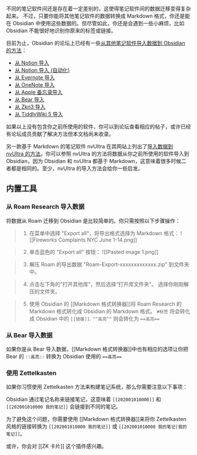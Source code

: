 不同的笔记软件间还是存在着一定差别的，这使得笔记软件间的数据迁移变得复杂起来。
不过，只要你能将其他笔记软件的数据转换成 Markdown 格式，你还是能在 Obsidian 中使用这些数据的。但尽管如此，你还是会遇到一些小麻烦，比如 Obsidian 不能很好地识别你原来的标签或链接。

目前为止，Obsidian 的论坛上已经有一些[从其他笔记软件导入数据到 Obsidian 的方法](https://forum.obsidian.md/t/meta-post-migration-workflows/768)：

- [从 Notion 导入](https://forum.obsidian.md/t/import-from-notion/636)
- [从 Notion 导入 (自动化)](https://forum.obsidian.md/t/notion-2-obsidian-migration-instructions/2728)
- [从 Evernote 导入](https://forum.obsidian.md/t/import-from-evernote/108)
- [从 OneNote 导入](https://forum.obsidian.md/t/new-tool-for-migration-from-onenote-updated-and-improved-version/3055)
- [从 Apple 备忘录导入](https://forum.obsidian.md/t/migrate-from-apple-notes-to-obsidian/732)
- [从 Bear 导入](https://forum.obsidian.md/t/import-from-bear-app/2284)
- [从 Zkn3 导入](https://forum.obsidian.md/t/migrating-from-zkn3-to-obsidian-without-losing-your-tags-and-internal-links-documentation/7457)
- [从 TiddlyWiki 5 导入](https://forum.obsidian.md/t/migrate-from-tiddlywiki-5-to-obsidian/731)

如果以上没有包含你之前所使用的软件，你可以到论坛查看相应的帖子，或许已经有论坛成员贡献了解决方法但本文档尚未收录。

另一款基于 Markdown 的笔记软件 nvUltra 在其网站上列出了[导入数据到 nvUltra 的方法](https://nvultra.com/help/importing)。你可以参照 nvUltra 的方法将数据从你之前所使用的软件导入到 Obsidian，因为 Obsidian 和 nvUltra 都基于 Markdown，这意味着很多时候二者都是相同的。至少，nvUltra 的导入方法会给你一些启发。

## 内置工具

### 从 Roam Research 导入数据

将数据从 Roam 迁移到 Obsidian 是比较简单的。你只需按照以下步骤操作：

> 1. 在菜单中选择 "Export all"，将导出格式选择为 Markdown 格式：
> ![[Fireworks Complaints NYC June 1-14.png]]

> 2. 单击蓝色的 "Export all" 按钮：
> ![[Pasted image 1.png]]

> 3. 解压 Roam 的导出数据 "Roam-Export-xxxxxxxxxxxxx.zip" 到文件夹中。

> 4. 点击左下角的“打开其他库”，然后选择“打开库文件夹”。
> 选择你刚刚解压的文件夹。

> 5. 使用 Obsidian 的 [[Markdown 格式转换器]]将 Roam Research 的 Markdown 格式转化成 Obsidian 的 Markdown 格式。
>  `#标签` 将会转化成 Obsidian 中的 `[[链接]]`.
>  `^^高亮^^` 则会转化为 `==高亮==`

### 从 Bear 导入数据

如果你是从 Bear 导入数据，[[Markdown 格式转换器]]中也有相应的选项让你把 Bear 的 `::高亮::` 转换为 Obsidian 使用的 `==高亮==`

### 使用 Zettelkasten

如果你习惯使用 Zettelkasten 方法来构建笔记系统，那么你需要注意以下事项：

Obsidian 通过笔记名称来链接笔记，这意味着 `[[202001010000]]` 和 `[[202001010000 我的笔记]]` 会链接到不同的笔记。

为了避免这个问题，你需要使用 [[Markdown 格式转换器]]来将你 Zettelkasten 风格的链接转换为 `[[202001010000 我的笔记]]` 或 `[[202001010000 我的笔记|我的笔记]]`。

或许，你会对 [[ZK 卡片]] 这个插件感兴趣。
